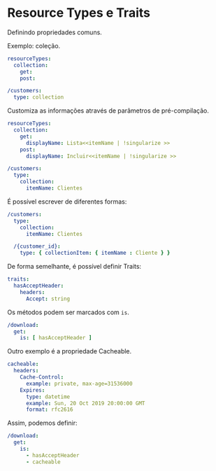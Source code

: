 Resource Types e Traits
==========================

Definindo propriedades comuns.

Exemplo: coleção.

```yaml
resourceTypes:
  collection:
    get:
    post:

/customers:
  type: collection
```

Customiza as informações através de parâmetros de pré-compilação.

```yaml
resourceTypes:
  collection:
    get:
      displayName: Lista<<itemName | !singularize >>
    post:
      displayName: Incluir<<itemName | !singularize >>

/customers:
  type:
    collection:
      itemName: Clientes
```

É possível escrever de diferentes formas:

```yaml
/customers:
  type:
    collection:
      itemName: Clientes

  /{customer_id}:
    type: { collectionItem: { itemName : Cliente } }
```

De forma semelhante, é possível definir Traits:

```yaml
traits:
  hasAcceptHeader:
    headers:
      Accept: string
```

Os métodos podem ser marcados com `is`.

```yaml
/download:
  get:
    is: [ hasAcceptHeader ]
```

Outro exemplo é a propriedade Cacheable.

```yaml
cacheable:
  headers:
    Cache-Control:
      example: private, max-age=31536000
    Expires:
      type: datetime
      example: Sun, 20 Oct 2019 20:00:00 GMT
      format: rfc2616
```

Assim, podemos definir:

```yaml
/download:
  get:
    is:
      - hasAcceptHeader
      - cacheable
```
